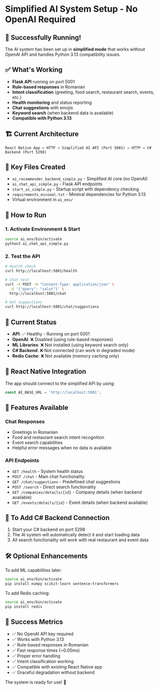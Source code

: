 # Simplified AI System Setup - No OpenAI Required

## 🎉 Successfully Running!

The AI system has been set up in **simplified mode** that works without OpenAI API and handles Python 3.13 compatibility issues.

## ✅ What's Working

- **Flask API** running on port 5001
- **Rule-based responses** in Romanian
- **Intent classification** (greeting, food search, restaurant search, events, etc.)
- **Health monitoring** and status reporting
- **Chat suggestions** with emojis
- **Keyword search** (when backend data is available)
- **Compatible with Python 3.13**

## 🏗️ Current Architecture

```
React Native App ← HTTP → Simplified AI API (Port 5001) ← HTTP → C# Backend (Port 5298)
```

## 📁 Key Files Created

- `ai_recommender_backend_simple.py` - Simplified AI core (no OpenAI)
- `ai_chat_api_simple.py` - Flask API endpoints
- `start_ai_simple.py` - Startup script with dependency checking
- `requirements_minimal.txt` - Minimal dependencies for Python 3.13
- Virtual environment in `ai_env/`

## 🚀 How to Run

### 1. Activate Environment & Start
```bash
source ai_env/bin/activate
python3 ai_chat_api_simple.py
```

### 2. Test the API
```bash
# Health check
curl http://localhost:5001/health

# Chat test
curl -X POST -H "Content-Type: application/json" \
  -d '{"query": "salut"}' \
  http://localhost:5001/chat

# Get suggestions
curl http://localhost:5001/chat/suggestions
```

## 🔧 Current Status

- **API**: ✅ Healthy - Running on port 5001
- **OpenAI**: ❌ Disabled (using rule-based responses)
- **ML Libraries**: ❌ Not installed (using keyword search only)
- **C# Backend**: ❌ Not connected (can work in degraded mode)
- **Redis Cache**: ❌ Not available (memory caching only)

## 📱 React Native Integration

The app should connect to the simplified API by using:
```typescript
const AI_BASE_URL = 'http://localhost:5001';
```

## 🎯 Features Available

### Chat Responses
- Greetings in Romanian
- Food and restaurant search intent recognition
- Event search capabilities
- Helpful error messages when no data is available

### API Endpoints
- `GET /health` - System health status
- `POST /chat` - Main chat functionality  
- `GET /chat/suggestions` - Predefined chat suggestions
- `POST /search` - Direct search functionality
- `GET /companies/details/{id}` - Company details (when backend available)
- `GET /events/details/{id}` - Event details (when backend available)

## 🔮 To Add C# Backend Connection

1. Start your C# backend on port 5298
2. The AI system will automatically detect it and start loading data
3. All search functionality will work with real restaurant and event data

## 🛠️ Optional Enhancements

To add ML capabilities later:
```bash
source ai_env/bin/activate
pip install numpy scikit-learn sentence-transformers
```

To add Redis caching:
```bash
source ai_env/bin/activate  
pip install redis
```

## 🎉 Success Metrics

- ✅ No OpenAI API key required
- ✅ Works with Python 3.13
- ✅ Rule-based responses in Romanian
- ✅ Fast response times (~0.05ms)
- ✅ Proper error handling
- ✅ Intent classification working
- ✅ Compatible with existing React Native app
- ✅ Graceful degradation without backend

The system is ready for use! 🚀